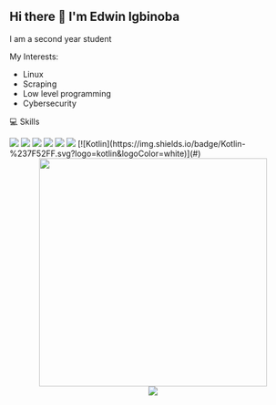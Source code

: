 ## Hi there 👋 I'm Edwin Igbinoba


I am a second year student

My Interests:
* Linux
* Scraping
* Low level programming
* Cybersecurity

💻 Skills

<span> 
  <img src="https://img.shields.io/badge/HTML5-E34F26?style=for-the-badge&logo=html5&logoColor=white">
  <img src="https://img.shields.io/badge/CSS3-1572B6?style=for-the-badge&logo=css3&logoColor=white">
  <img src="https://img.shields.io/badge/JavaScript-F7DF1E?style=for-the-badge&logo=javascript&logoColor=black">
  <img src="https://img.shields.io/badge/Java-ED8B00?style=for-the-badge&logo=java&logoColor=white">
  <img src="https://img.shields.io/badge/C-00599C?style=for-the-badge&logo=c&logoColor=white">
  <img src="https://img.shields.io/badge/python-3670A0?style=for-the-badge&logo=python&logoColor=ffdd54">
  [![Kotlin](https://img.shields.io/badge/Kotlin-%237F52FF.svg?logo=kotlin&logoColor=white)](#)
</span>



<div style="text-align: center">  <img src="https://github-readme-stats.vercel.app/api?username=hhgsx&count_private=true&show_icons=true&theme=prussian" width="400"><br />  <img src="https://github-readme-stats.vercel.app/api/top-langs/?username=hhgsx&hide=php&title_color=ffffff&text_color=c9cacc&icon_color=4AB197&bg_color=1A2B34" /></div>









<!--
**hhgsx/hhgsx** is a ✨ _special_ ✨ repository because its `README.md` (this file) appears on your GitHub profile.

Here are some ideas to get you started:

- 🔭 I’m currently working on ...
- 🌱 I’m currently learning ...
- 👯 I’m looking to collaborate on ...
- 🤔 I’m looking for help with ...
- 💬 Ask me about ...
- 📫 How to reach me: ...
- 😄 Pronouns: ...
- ⚡ Fun fact: ...
-->
